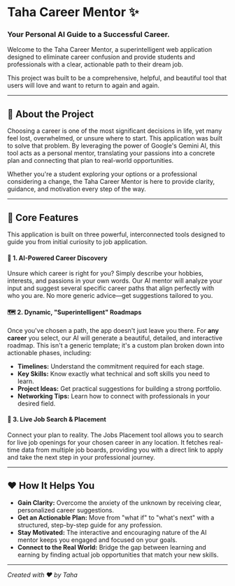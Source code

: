 # Taha Career Mentor ✨

### Your Personal AI Guide to a Successful Career.

Welcome to the Taha Career Mentor, a superintelligent web application designed to eliminate career confusion and provide students and professionals with a clear, actionable path to their dream job.

This project was built to be a comprehensive, helpful, and beautiful tool that users will love and want to return to again and again.

---

## 🚀 About the Project

Choosing a career is one of the most significant decisions in life, yet many feel lost, overwhelmed, or unsure where to start. This application was built to solve that problem. By leveraging the power of Google's Gemini AI, this tool acts as a personal mentor, translating your passions into a concrete plan and connecting that plan to real-world opportunities.

Whether you're a student exploring your options or a professional considering a change, the Taha Career Mentor is here to provide clarity, guidance, and motivation every step of the way.


---

## 🌟 Core Features

This application is built on three powerful, interconnected tools designed to guide you from initial curiosity to job application.

#### 🤖 1. AI-Powered Career Discovery
Unsure which career is right for you? Simply describe your hobbies, interests, and passions in your own words. Our AI mentor will analyze your input and suggest several specific career paths that align perfectly with who you are. No more generic advice—get suggestions tailored to you.

#### 🗺️ 2. Dynamic, "Superintelligent" Roadmaps
Once you've chosen a path, the app doesn't just leave you there. For **any career** you select, our AI will generate a beautiful, detailed, and interactive roadmap. This isn't a generic template; it's a custom plan broken down into actionable phases, including:
-   **Timelines:** Understand the commitment required for each stage.
-   **Key Skills:** Know exactly what technical and soft skills you need to learn.
-   **Project Ideas:** Get practical suggestions for building a strong portfolio.
-   **Networking Tips:** Learn how to connect with professionals in your desired field.

#### 📄 3. Live Job Search & Placement
Connect your plan to reality. The Jobs Placement tool allows you to search for live job openings for your chosen career in any location. It fetches real-time data from multiple job boards, providing you with a direct link to apply and take the next step in your professional journey.

---

## ❤️ How It Helps You

-   **Gain Clarity:** Overcome the anxiety of the unknown by receiving clear, personalized career suggestions.
-   **Get an Actionable Plan:** Move from "what if" to "what's next" with a structured, step-by-step guide for any profession.
-   **Stay Motivated:** The interactive and encouraging nature of the AI mentor keeps you engaged and focused on your goals.
-   **Connect to the Real World:** Bridge the gap between learning and earning by finding actual job opportunities that match your new skills.

---

*Created with ❤️ by Taha*